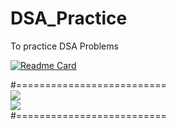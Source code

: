 # DSA_Practice
To practice DSA Problems <br />

[![Readme Card](https://github-readme-stats.vercel.app/api/pin/?username=mudar-hussain&repo=DSA_Practice)](https://github.com/mudar-hussain/DSA_Practice) <br />

#========================== <br />
[![](https://tokei.rs/b1/github/mudar-hussain/DSA_Practice?category=files)](https://github.com/mudar-hussain/DSA_Practice) <br />
[![](https://tokei.rs/b1/github/mudar-hussain/DSA_Practice)](https://github.com/mudar-hussain/DSA_Practice) <br />
#==========================

